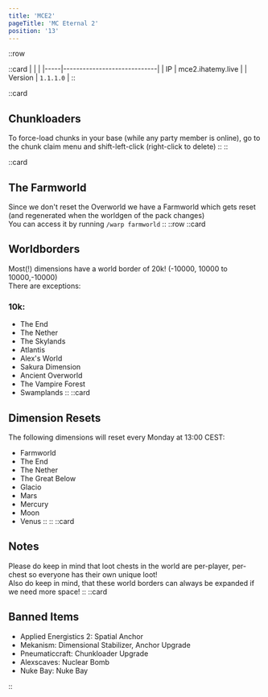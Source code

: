 ```yaml
---
title: 'MCE2'
pageTitle: 'MC Eternal 2'
position: '13'
---
```

::row

::card
|     |                             |
|-----|-----------------------------|
| IP  |    mce2.ihatemy.live       |
| Version  |   `1.1.1.0`        |
::

::card
## Chunkloaders
To force-load chunks in your base (while any party member is online), go to the chunk claim menu and shift-left-click (right-click to delete)
::
::

::card
## The Farmworld
Since we don't reset the Overworld we have a Farmworld which gets reset (and regenerated when the worldgen of the pack changes)  
You can access it by running `/warp farmworld`
::
::row
::card
## Worldborders
Most(!) dimensions have a world border of 20k! (-10000, 10000 to 10000,-10000)  
There are exceptions:
### 10k:
- The End
- The Nether
- The Skylands
- Atlantis
- Alex's World
- Sakura Dimension
- Ancient Overworld
- The Vampire Forest
- Swamplands
::
::card
## Dimension Resets
The following dimensions will reset every Monday at 13:00 CEST:  
- Farmworld
- The End
- The Nether
- The Great Below
- Glacio
- Mars
- Mercury
- Moon
- Venus
::
::
::card
## Notes
Please do keep in mind that loot chests in the world are per-player, per-chest so everyone has their own unique loot!  
Also do keep in mind, that these world borders can always be expanded if we need more space!
::
::card
## Banned Items
- Applied Energistics 2: Spatial Anchor
- Mekanism: Dimensional Stabilizer, Anchor Upgrade 
- Pneumaticcraft: Chunkloader Upgrade
- Alexscaves: Nuclear Bomb
- Nuke Bay: Nuke Bay


::